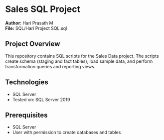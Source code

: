 # Sales SQL Project
**Author:** Hari Prasath M  
**File:** SQL/Hari Project SQL.sql

## Project Overview
This repository contains SQL scripts for the Sales Data project. The scripts create schema (staging and fact tables), load sample data, and perform transformation queries and reporting views.

## Technologies
- SQL Server 
- Tested on: SQL Server 2019

## Prerequisites
- SQL Server
- User with permission to create databases and tables


